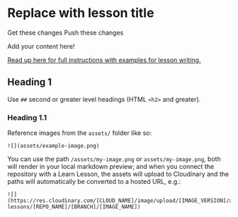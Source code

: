 # Replace with lesson title

Get these changes
Push these changes

Add your content here!

[Read up here for full instructions with examples for lesson writing.](https://learn.firstdraft.com/lessons/3-how-to-write-a-lesson)

## Heading 1

Use `##` second or greater level headings (HTML `<h2>` and greater).

### Heading 1.1

Reference images from the `assets/` folder like so:

```
![](assets/example-image.png)
```

You can use the path `/assets/my-image.png` or `assets/my-image.png`, both will render in your local markdown preview; and when you connect the repository with a Learn Lesson, the assets will upload to Cloudinary and the paths will automatically be converted to a hosted URL, e.g.:

```
![](https://res.cloudinary.com/[CLOUD_NAME]/image/upload/[IMAGE_VERSION]/appdev-lessons/[REPO_NAME]/[BRANCH]/[IMAGE_NAME])
```
